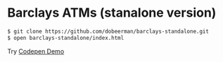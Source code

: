 # Barclays ATMs (stanalone version)

```bash
$ git clone https://github.com/dobeerman/barclays-standalone.git
$ open barclays-standalone/index.html
```

Try [Codepen Demo](https://codepen.io/dobeerman/pen/qKOYaR)
